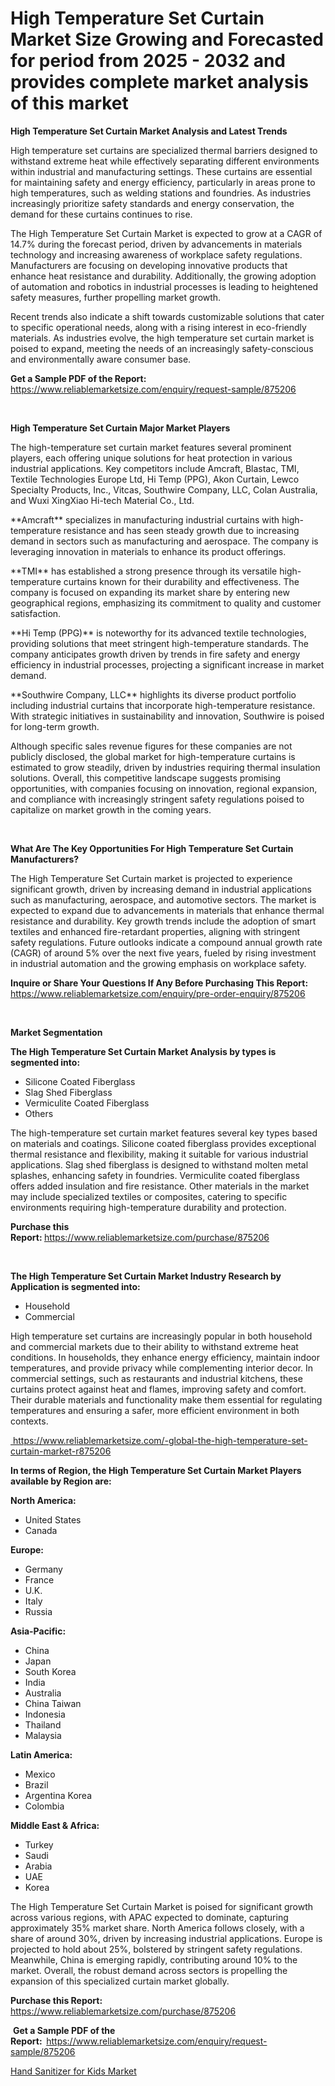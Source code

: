 <p><h1>High Temperature Set Curtain Market Size Growing and Forecasted for period from 2025 - 2032 and provides complete market analysis of this market</h1></p><p><strong>High Temperature Set Curtain Market Analysis and Latest Trends</strong></p>
<p><p>High temperature set curtains are specialized thermal barriers designed to withstand extreme heat while effectively separating different environments within industrial and manufacturing settings. These curtains are essential for maintaining safety and energy efficiency, particularly in areas prone to high temperatures, such as welding stations and foundries. As industries increasingly prioritize safety standards and energy conservation, the demand for these curtains continues to rise.</p><p>The High Temperature Set Curtain Market is expected to grow at a CAGR of 14.7% during the forecast period, driven by advancements in materials technology and increasing awareness of workplace safety regulations. Manufacturers are focusing on developing innovative products that enhance heat resistance and durability. Additionally, the growing adoption of automation and robotics in industrial processes is leading to heightened safety measures, further propelling market growth.</p><p>Recent trends also indicate a shift towards customizable solutions that cater to specific operational needs, along with a rising interest in eco-friendly materials. As industries evolve, the high temperature set curtain market is poised to expand, meeting the needs of an increasingly safety-conscious and environmentally aware consumer base.</p></p>
<p><strong>Get a Sample PDF of the Report:&nbsp;</strong> <a href="https://www.reliablemarketsize.com/enquiry/request-sample/875206?utm_campaign=2952&utm_medium=2&utm_source=Github&utm_content=ia&utm_term=21032025&utm_id=high-temperature-set-curtain">https://www.reliablemarketsize.com/enquiry/request-sample/875206</a></p>
<p>&nbsp;</p>
<p><strong>High Temperature Set Curtain Major Market Players</strong></p>
<p><p>The high-temperature set curtain market features several prominent players, each offering unique solutions for heat protection in various industrial applications. Key competitors include Amcraft, Blastac, TMI, Textile Technologies Europe Ltd, Hi Temp (PPG), Akon Curtain, Lewco Specialty Products, Inc., Vitcas, Southwire Company, LLC, Colan Australia, and Wuxi XingXiao Hi-tech Material Co., Ltd.</p><p>**Amcraft** specializes in manufacturing industrial curtains with high-temperature resistance and has seen steady growth due to increasing demand in sectors such as manufacturing and aerospace. The company is leveraging innovation in materials to enhance its product offerings.</p><p>**TMI** has established a strong presence through its versatile high-temperature curtains known for their durability and effectiveness. The company is focused on expanding its market share by entering new geographical regions, emphasizing its commitment to quality and customer satisfaction.</p><p>**Hi Temp (PPG)** is noteworthy for its advanced textile technologies, providing solutions that meet stringent high-temperature standards. The company anticipates growth driven by trends in fire safety and energy efficiency in industrial processes, projecting a significant increase in market demand.</p><p>**Southwire Company, LLC** highlights its diverse product portfolio including industrial curtains that incorporate high-temperature resistance. With strategic initiatives in sustainability and innovation, Southwire is poised for long-term growth.</p><p>Although specific sales revenue figures for these companies are not publicly disclosed, the global market for high-temperature curtains is estimated to grow steadily, driven by industries requiring thermal insulation solutions. Overall, this competitive landscape suggests promising opportunities, with companies focusing on innovation, regional expansion, and compliance with increasingly stringent safety regulations poised to capitalize on market growth in the coming years.</p></p>
<p>&nbsp;</p>
<p><strong>What Are The Key Opportunities For High Temperature Set Curtain Manufacturers?</strong></p>
<p><p>The High Temperature Set Curtain market is projected to experience significant growth, driven by increasing demand in industrial applications such as manufacturing, aerospace, and automotive sectors. The market is expected to expand due to advancements in materials that enhance thermal resistance and durability. Key growth trends include the adoption of smart textiles and enhanced fire-retardant properties, aligning with stringent safety regulations. Future outlooks indicate a compound annual growth rate (CAGR) of around 5% over the next five years, fueled by rising investment in industrial automation and the growing emphasis on workplace safety.</p></p>
<p><strong>Inquire or Share Your Questions If Any Before Purchasing This Report:</strong> <a href="https://www.reliablemarketsize.com/enquiry/pre-order-enquiry/875206?utm_campaign=2952&utm_medium=2&utm_source=Github&utm_content=ia&utm_term=21032025&utm_id=high-temperature-set-curtain">https://www.reliablemarketsize.com/enquiry/pre-order-enquiry/875206</a></p>
<p>&nbsp;</p>
<p><strong>Market Segmentation</strong></p>
<p><strong>The High Temperature Set Curtain Market Analysis by types is segmented into:</strong></p>
<p><ul><li>Silicone Coated Fiberglass</li><li>Slag Shed Fiberglass</li><li>Vermiculite Coated Fiberglass</li><li>Others</li></ul></p>
<p><p>The high-temperature set curtain market features several key types based on materials and coatings. Silicone coated fiberglass provides exceptional thermal resistance and flexibility, making it suitable for various industrial applications. Slag shed fiberglass is designed to withstand molten metal splashes, enhancing safety in foundries. Vermiculite coated fiberglass offers added insulation and fire resistance. Other materials in the market may include specialized textiles or composites, catering to specific environments requiring high-temperature durability and protection.</p></p>
<p><strong>Purchase this Report:&nbsp;</strong><a href="https://www.reliablemarketsize.com/purchase/875206?utm_campaign=2952&utm_medium=2&utm_source=Github&utm_content=ia&utm_term=21032025&utm_id=high-temperature-set-curtain">https://www.reliablemarketsize.com/purchase/875206</a></p>
<p>&nbsp;</p>
<p><strong>The High Temperature Set Curtain Market Industry Research by Application is segmented into:</strong></p>
<p><ul><li>Household</li><li>Commercial</li></ul></p>
<p><p>High temperature set curtains are increasingly popular in both household and commercial markets due to their ability to withstand extreme heat conditions. In households, they enhance energy efficiency, maintain indoor temperatures, and provide privacy while complementing interior decor. In commercial settings, such as restaurants and industrial kitchens, these curtains protect against heat and flames, improving safety and comfort. Their durable materials and functionality make them essential for regulating temperatures and ensuring a safer, more efficient environment in both contexts.</p></p>
<p><a href="https://www.reliablemarketsize.com/-global-the-high-temperature-set-curtain-market-r875206?utm_campaign=2952&utm_medium=2&utm_source=Github&utm_content=ia&utm_term=21032025&utm_id=high-temperature-set-curtain">&nbsp;https://www.reliablemarketsize.com/-global-the-high-temperature-set-curtain-market-r875206</a></p>
<p><strong>In terms of Region, the High Temperature Set Curtain Market Players available by Region are:</strong></p>
<p>
    <p> <strong> North America: </strong>
        <ul>
            <li>United States</li>
            <li>Canada</li>
        </ul>
        </p> 
    <p> <strong> Europe: </strong>
        <ul>
            <li>Germany</li>
            <li>France</li>
            <li>U.K.</li>
            <li>Italy</li>
            <li>Russia</li>
        </ul>
        </p> 
    <p> <strong> Asia-Pacific: </strong>
        <ul>
            <li>China</li>
            <li>Japan</li>
            <li>South Korea</li>
            <li>India</li>
            <li>Australia</li>
            <li>China Taiwan</li>
            <li>Indonesia</li>
            <li>Thailand</li>
            <li>Malaysia</li>
        </ul>
        </p> 
    <p> <strong> Latin America: </strong>
        <ul>
            <li>Mexico</li>
            <li>Brazil</li>
            <li>Argentina Korea</li>
            <li>Colombia</li>
        </ul>
        </p> 
    <p> <strong> Middle East & Africa: </strong>
        <ul>
            <li>Turkey</li>
            <li>Saudi</li>
            <li>Arabia</li>
            <li>UAE</li>
            <li>Korea</li>
        </ul>
    </p>
    </p>
<p><p>The High Temperature Set Curtain Market is poised for significant growth across various regions, with APAC expected to dominate, capturing approximately 35% market share. North America follows closely, with a share of around 30%, driven by increasing industrial applications. Europe is projected to hold about 25%, bolstered by stringent safety regulations. Meanwhile, China is emerging rapidly, contributing around 10% to the market. Overall, the robust demand across sectors is propelling the expansion of this specialized curtain market globally.</p></p>
<p><strong>Purchase this Report: </strong><a href="https://www.reliablemarketsize.com/purchase/875206?utm_campaign=2952&utm_medium=2&utm_source=Github&utm_content=ia&utm_term=21032025&utm_id=high-temperature-set-curtain">https://www.reliablemarketsize.com/purchase/875206</a></p>
<p>&nbsp;<strong>Get a Sample PDF of the Report:&nbsp;&nbsp;</strong><a href="https://www.reliablemarketsize.com/enquiry/request-sample/875206?utm_campaign=2952&utm_medium=2&utm_source=Github&utm_content=ia&utm_term=21032025&utm_id=high-temperature-set-curtain">https://www.reliablemarketsize.com/enquiry/request-sample/875206</a></p>
<p><strong></strong></p>
<p><p><a href="https://github.com/kaqiewan/Market-Research-Report-List-1/blob/main/hand-sanitizer-for-kids-market.md?utm_campaign=2952&utm_medium=2&utm_source=Github&utm_content=ia&utm_term=21032025&utm_id=high-temperature-set-curtain">Hand Sanitizer for Kids Market</a></p></p>
